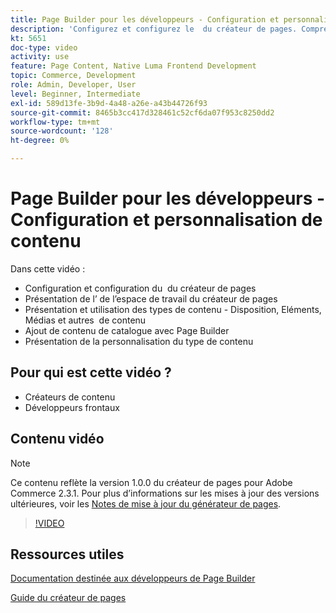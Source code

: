 ```yaml
---
title: Page Builder pour les développeurs - Configuration et personnalisation de contenu
description: 'Configurez et configurez le ​ du créateur de pages. Comprendre le ​ de l’espace de travail du créateur de pages. Comprendre et utiliser les types de contenu : mise en page, éléments, média et autres ​ de contenu. Ajoutez du contenu de catalogue à l’aide du créateur de pages.'
kt: 5651
doc-type: video
activity: use
feature: Page Content, Native Luma Frontend Development
topic: Commerce, Development
role: Admin, Developer, User
level: Beginner, Intermediate
exl-id: 589d13fe-3b9d-4a48-a26e-a43b44726f93
source-git-commit: 8465b3cc417d328461c52cf6da07f953c8250dd2
workflow-type: tm+mt
source-wordcount: '128'
ht-degree: 0%

---
```


# Page Builder pour les développeurs - Configuration et personnalisation de contenu

Dans cette vidéo :

- Configuration et configuration du &#x200B; du créateur de pages
- Présentation de l’&#x200B; de l’espace de travail du créateur de pages
- Présentation et utilisation des types de contenu - Disposition, Eléments, Médias et autres &#x200B; de contenu
- Ajout de contenu de catalogue avec Page Builder
- Présentation de la personnalisation du type de contenu

## Pour qui est cette vidéo ?

- Créateurs de contenu
- Développeurs frontaux

## Contenu vidéo

>[!NOTE]
>
>Ce contenu reflète la version 1.0.0 du créateur de pages pour Adobe Commerce 2.3.1. Pour plus d’informations sur les mises à jour des versions ultérieures, voir les [Notes de mise à jour du générateur de pages](https://experienceleague.adobe.com/docs/commerce-admin/page-builder/release-notes.html?lang=fr).

>[!VIDEO](https://video.tv.adobe.com/v/3430914?quality=12&learn=on&captions=fre_fr)

## Ressources utiles

[Documentation destinée aux développeurs de Page Builder](https://developer.adobe.com/commerce/frontend-core/page-builder/)

[Guide du créateur de pages](https://experienceleague.adobe.com/docs/commerce-admin/page-builder/introduction.html?lang=fr)
